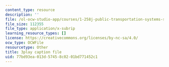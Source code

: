 ```yaml
---
content_type: resource
description: ''
file: /ol-ocw-studio-app/courses/1-258j-public-transportation-systems-spring-2017/77bd93ea013d57458c0201bd771452c1_G1sBybS2M48.vtt
file_size: 112355
file_type: application/x-subrip
learning_resource_types: []
license: https://creativecommons.org/licenses/by-nc-sa/4.0/
ocw_type: OCWFile
resourcetype: Other
title: 3play caption file
uid: 77bd93ea-013d-5745-8c02-01bd771452c1
---
```

